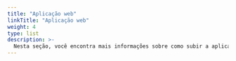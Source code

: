 ```yaml
---
title: "Aplicação web"
linkTitle: "Aplicação web"
weight: 4
type: list
description: >-
  Nesta seção, você encontra mais informações sobre como subir a aplicação web do Horusec em seu ambiente.
---
```

